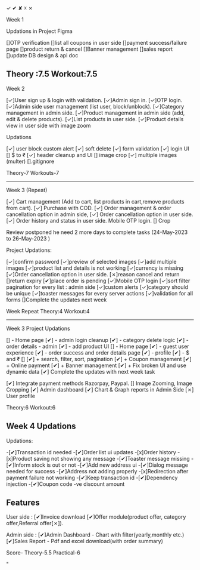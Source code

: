 ✓ ✔ ✘ ☓ ✗


Week 1

Updations in Project Figma

[]OTP verification
[]list all coupons in user side
[]payment success/failure page
[]product return & cancel
[]Banner management
[]sales report
[]update DB design & api doc

Theory :7.5
Workout:7.5
-------------------
Week 2

[✓]User sign up & login with validation.
[✓]Admin sign in.
[✓]OTP login.
[✓]Admin side user management (list user, block/unblock).
[✓]Category management in admin side.
[✓]Product management in admin side (add, edit & delete products).
[✓]List products in user side.
[✓]Product details view in user side with image zoom

Updations

[✓] user block custom alert
[✓] soft delete 
[✓] form validation
[✓] login UI
[] $ to ₹
[✓] header cleanup and UI
[] image crop
[✓] multiple images (multer)
[].gitignore

Theory-7
Workouts-7

--------------------

Week 3 (Repeat)

[✓] Cart management (Add to cart, list products in cart,remove products from cart).
[✓] Purchase with COD.
[✓] Order management & order cancellation option in admin side,
[✓] Order cancellation option in user side.
[✓] Order history and status in user side. Mobile OTP login.
[] Crop

Review postponed  he need 2 more days 
to complete  tasks
(24-May-2023 to 26-May-2023 )

Project Updations:

[✓]confirm password
[✓]preview of selected images
[✓]add multiple images
[✓]product list and details is not working
[✓]currency is missing
[✓]Order cancellation option in user side.
[✗]reason cancel and return 
[]return expiry
[✔]place order is pending
[✓]Mobile OTP login
[✓]sort filter pagination for every list : admin side
[✓]custom alerts
[✓]category should be unique
[✓]toaster messages for every server actions
[✓]validation for all forms
[]Complete the updates next week

Week Repeat
Theory:4
Workout:4

---------------------

Week 3 Project Updations 

[] - Home page
[✔] - admin login cleanup
[✔] - category delete logic
[✔] - order details - admin
[✔] - add product UI
[] - Home page
[✔] - guest user experience
[✔] - order success and order details page 
[✔] - profile 
[✔] - $ and ₹
[] 
[✔] + search, filter, sort, pagination
[✔] + Coupon management
[✔] + Online payment
[✔] + Banner management
[✔] + Fix broken UI and use dynamic data
[✔] Complete the updates with next week task

[✔] Integrate payment methods Razorpay, Paypal.
[] Image Zooming, Image Cropping
[✔] Admin dashboard
[✔] Chart & Graph reports in Admin Side
[✗] User profile

Theory:6
Workout:6


Week 4 Updations
----------------

Updations:

-[✔]Transaction id needed
-[✔]Order list ui updates
-[x]Order history
-[x]Product saving not showing any message
-[✔]Toaster message missing
-[✔]Inform stock is out or not
-[✔]Add new address ui
-[✔]Dialog message needed for success
-[✔]Address not adding properly
-[x]Redirection after payment failure not working
-[✔]Keep transaction id
-[✔]Dependency injection
-[✔]Coupon code -ve discount amount


Features
-----

User side :
[✔]Invoice download
[✔]Offer module(product offer, category offer,Referral offer[✗]).

Admin side :
[✔]Admin Dashboard - Chart with filter(yearly,monthly etc.)
[✔]Sales Report - Pdf and excel download(with order summary)







Score-
Theory-5.5
Practical-6


"






  <!-- <option value="return">Return and Refund</option> -->

